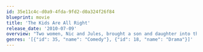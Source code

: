 ```yaml
---
id: 35e11c4c-d0a9-4fda-9fd2-d0a324f26f84
blueprint: movie
title: 'The Kids Are All Right'
release_date: '2010-07-09'
overview: "Two women, Nic and Jules, brought a son and daughter into the world through artificial insemination. When one of their children reaches age, both kids go behind their mothers' backs to meet with the donor. Life becomes so much more interesting when the father, two mothers and children start to become attached to each other."
genres: '[{"id": 35, "name": "Comedy"}, {"id": 18, "name": "Drama"}]'
---
```

